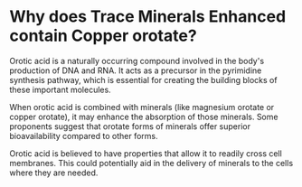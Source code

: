 # Why does Trace Minerals Enhanced contain Copper orotate?

Orotic acid is a naturally occurring compound involved in the body's production of DNA and RNA. It acts as a precursor in the pyrimidine synthesis pathway, which is essential for creating the building blocks of these important molecules.

When orotic acid is combined with minerals (like magnesium orotate or copper orotate), it may enhance the absorption of those minerals. Some proponents suggest that orotate forms of minerals offer superior bioavailability compared to other forms.

Orotic acid is believed to have properties that allow it to readily cross cell membranes. This could potentially aid in the delivery of minerals to the cells where they are needed.
